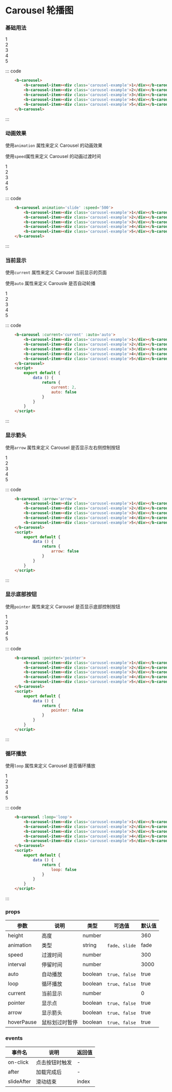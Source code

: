 # Carousel 轮播图

### 基础用法

<div>
    <b-carousel>
        <b-carousel-item><div class='carousel-example'>1</div></b-carousel-item>
        <b-carousel-item><div class='carousel-example'>2</div></b-carousel-item>
        <b-carousel-item><div class='carousel-example'>3</div></b-carousel-item>
        <b-carousel-item><div class='carousel-example'>4</div></b-carousel-item>
        <b-carousel-item><div class='carousel-example'>5</div></b-carousel-item>
    </b-carousel>

::: code
```html
    <b-carousel>
        <b-carousel-item><div class='carousel-example'>1</div></b-carousel-item>
        <b-carousel-item><div class='carousel-example'>2</div></b-carousel-item>
        <b-carousel-item><div class='carousel-example'>3</div></b-carousel-item>
        <b-carousel-item><div class='carousel-example'>4</div></b-carousel-item>
        <b-carousel-item><div class='carousel-example'>5</div></b-carousel-item>
    </b-carousel>
```
:::
</div>

### 动画效果

使用```animation``` 属性来定义 Carousel 的动画效果

使用```speed```属性来定义 Carousel 的动画过渡时间

<div>
    <b-carousel animation='slide' :speed='2000'>
        <b-carousel-item><div class='carousel-example'>1</div></b-carousel-item>
        <b-carousel-item><div class='carousel-example'>2</div></b-carousel-item>
        <b-carousel-item><div class='carousel-example'>3</div></b-carousel-item>
        <b-carousel-item><div class='carousel-example'>4</div></b-carousel-item>
        <b-carousel-item><div class='carousel-example'>5</div></b-carousel-item>
    </b-carousel>

::: code
```html
    <b-carousel animation='slide' :speed='500'>
        <b-carousel-item><div class='carousel-example'>1</div></b-carousel-item>
        <b-carousel-item><div class='carousel-example'>2</div></b-carousel-item>
        <b-carousel-item><div class='carousel-example'>3</div></b-carousel-item>
        <b-carousel-item><div class='carousel-example'>4</div></b-carousel-item>
        <b-carousel-item><div class='carousel-example'>5</div></b-carousel-item>
    </b-carousel>
```
:::
</div>

### 当前显示

使用```current``` 属性来定义 Carousel 当前显示的页面

使用```auto``` 属性来定义 Carousle 是否自动轮播

<div>
    <div>
        <b-carousel :current='2' :auto='false'>
            <b-carousel-item><div class='carousel-example'>1</div></b-carousel-item>
            <b-carousel-item><div class='carousel-example'>2</div></b-carousel-item>
            <b-carousel-item><div class='carousel-example'>3</div></b-carousel-item>
            <b-carousel-item><div class='carousel-example'>4</div></b-carousel-item>
            <b-carousel-item><div class='carousel-example'>5</div></b-carousel-item>
        </b-carousel>
    </div>

::: code
```html
    <b-carousel :current='current' :auto='auto'>
        <b-carousel-item><div class='carousel-example'>1</div></b-carousel-item>
        <b-carousel-item><div class='carousel-example'>2</div></b-carousel-item>
        <b-carousel-item><div class='carousel-example'>3</div></b-carousel-item>
        <b-carousel-item><div class='carousel-example'>4</div></b-carousel-item>
        <b-carousel-item><div class='carousel-example'>5</div></b-carousel-item>
    </b-carousel>
    <script>
        export default {
            data () {
                return {
                    current: 2,
                    auto: false
                }
            }
        }
    </script>
```
:::
</div>

### 显示箭头

使用```arrow``` 属性来定义 Carousel 是否显示左右侧控制按钮

<div>
    <div>
        <b-carousel :arrow='false'>
            <b-carousel-item><div class='carousel-example'>1</div></b-carousel-item>
            <b-carousel-item><div class='carousel-example'>2</div></b-carousel-item>
            <b-carousel-item><div class='carousel-example'>3</div></b-carousel-item>
            <b-carousel-item><div class='carousel-example'>4</div></b-carousel-item>
            <b-carousel-item><div class='carousel-example'>5</div></b-carousel-item>
        </b-carousel>
    </div>

::: code
```html
    <b-carousel :arrow='arrow'>
        <b-carousel-item><div class='carousel-example'>1</div></b-carousel-item>
        <b-carousel-item><div class='carousel-example'>2</div></b-carousel-item>
        <b-carousel-item><div class='carousel-example'>3</div></b-carousel-item>
        <b-carousel-item><div class='carousel-example'>4</div></b-carousel-item>
        <b-carousel-item><div class='carousel-example'>5</div></b-carousel-item>
    </b-carousel>
    <script>
        export default {
            data () {
                return {
                    arrow: false
                }
            }
        }
    </script>
```
:::
</div>

### 显示底部按钮

使用```pointer``` 属性来定义 Carousel 是否显示底部控制按钮

<div>
    <div>
        <b-carousel :pointer='false'>
            <b-carousel-item><div class='carousel-example'>1</div></b-carousel-item>
            <b-carousel-item><div class='carousel-example'>2</div></b-carousel-item>
            <b-carousel-item><div class='carousel-example'>3</div></b-carousel-item>
            <b-carousel-item><div class='carousel-example'>4</div></b-carousel-item>
            <b-carousel-item><div class='carousel-example'>5</div></b-carousel-item>
        </b-carousel>
    </div>

::: code
```html
    <b-carousel :pointer='pointer'>
        <b-carousel-item><div class='carousel-example'>1</div></b-carousel-item>
        <b-carousel-item><div class='carousel-example'>2</div></b-carousel-item>
        <b-carousel-item><div class='carousel-example'>3</div></b-carousel-item>
        <b-carousel-item><div class='carousel-example'>4</div></b-carousel-item>
        <b-carousel-item><div class='carousel-example'>5</div></b-carousel-item>
    </b-carousel>
    <script>
        export default {
            data () {
                return {
                    pointer: false
                }
            }
        }
    </script>
```
:::
</div>

### 循环播放

使用```loop``` 属性来定义 Carousel 是否循环播放

<div>
    <div>
        <b-carousel :loop='false'>
            <b-carousel-item><div class='carousel-example'>1</div></b-carousel-item>
            <b-carousel-item><div class='carousel-example'>2</div></b-carousel-item>
            <b-carousel-item><div class='carousel-example'>3</div></b-carousel-item>
            <b-carousel-item><div class='carousel-example'>4</div></b-carousel-item>
            <b-carousel-item><div class='carousel-example'>5</div></b-carousel-item>
        </b-carousel>
    </div>

::: code
```html
    <b-carousel :loop='loop'>
        <b-carousel-item><div class='carousel-example'>1</div></b-carousel-item>
        <b-carousel-item><div class='carousel-example'>2</div></b-carousel-item>
        <b-carousel-item><div class='carousel-example'>3</div></b-carousel-item>
        <b-carousel-item><div class='carousel-example'>4</div></b-carousel-item>
        <b-carousel-item><div class='carousel-example'>5</div></b-carousel-item>
    </b-carousel>
    <script>
        export default {
            data () {
                return {
                    loop: false
                }
            }
        }
    </script>
```
:::
</div>

### props
| 参数 | 说明 | 类型 | 可选值 | 默认值 |
| ---- | ---- | ---- | ---- | ---- |
| height | 高度   | number  |  | 360 |
| animation | 类型 | string | `fade`、`slide` | fade |
| speed | 过渡时间 | number |  | 300 |
| interval | 停留时间 | number |  | 3000 |
| auto | 自动播放 | boolean | `true`、`false` | true |
| loop | 循环播放 | boolean | `true`、`false` | true |
| current | 当前显示 | number |  | 0 |
| pointer | 显示点 | boolean | `true`、`false` | true |
| arrow | 显示箭头 | boolean | `true`、`false` | true |
| hoverPause | 鼠标划过时暂停 | boolean | `true`、`false` | true |

### events
| 事件名 | 说明	| 返回值 |
| ---- | ---- | ---- |
| on-click | 点击按钮时触发 | - |
| after | 加载完成后 | - |
| slideAfter | 滑动结束 | index |

